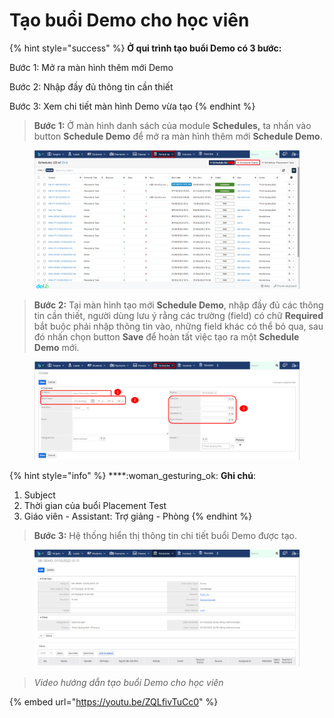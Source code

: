 # Tạo buổi Demo cho học viên

{% hint style="success" %}
**Ở qui trình tạo buổi Demo có 3 bước:**

Bước 1: Mở ra màn hình thêm mới Demo&#x20;

Bước 2: Nhập đầy đủ thông tin cần thiết

Bước 3: Xem chi tiết màn hình Demo vừa tạo
{% endhint %}

> **Bước 1:** Ở màn hình danh sách của module **Schedules,** ta nhấn vào button **Schedule Demo** để mở ra màn hình thêm mới **Schedule Demo**.

<figure><img src="../../../.gitbook/assets/image (26).png" alt=""><figcaption></figcaption></figure>

> **Bước 2:** Tại màn hình tạo mới **Schedule Demo**, nhập đầy đủ các thông tin cần thiết, người dùng lưu ý rằng các trường (field) có chữ **Required** bắt buộc phải nhập thông tin vào, những field khác có thể bỏ qua, sau đó nhấn chọn button **Save** để hoàn tất việc tạo ra một **Schedule Demo** mới.

<figure><img src="../../../.gitbook/assets/image (40).png" alt=""><figcaption></figcaption></figure>

{% hint style="info" %}
****:woman\_gesturing\_ok: **Ghi chú**:

1. Subject
2. Thời gian của buổi Placement Test
3. Giáo viên - Assistant: Trợ giảng - Phòng
{% endhint %}

> **Bước 3:** Hệ thống hiển thị thông tin chi tiết buổi Demo được tạo.

<figure><img src="../../../.gitbook/assets/image (44).png" alt=""><figcaption></figcaption></figure>

> _Video hướng dẫn tạo buổi Demo cho học viên_

{% embed url="https://youtu.be/ZQLfivTuCc0" %}
